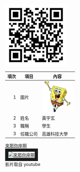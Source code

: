 <img src="4_qrcode.png" width="200" height="200">

| 項次 | 項目 | 內容 |
|----:|------|------|
|1 | 圖片 | <img src="main.png" width="100" Height="100" />|
|2 | 姓名 | 黃宇玄 |
|3 | 職稱 | 學生 |
|3 | 任職公司 | 高雄科技大學 |

<a href="https://www.youtube.com/watch?v=_dovHf8pnek" target="_blank">來那你座啊</a><br>
<a href="http://www.youtube.com/watch?feature=player_embedded&v=_dovHf8pnek" target="_blank"><img src="http://img.youtube.com/vi/_dovHf8pnek/0.jpg" 
alt="來那你座啊" width="400" height="250" border="10" /></a>
<br>影片取自 youtube

<br><br><br>
